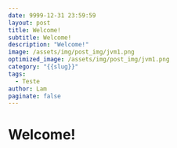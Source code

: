 ```yaml
---
date: 9999-12-31 23:59:59
layout: post
title: Welcome!
subtitle: Welcome!
description: "Welcome!"
image: /assets/img/post_img/jvm1.png
optimized_image: /assets/img/post_img/jvm1.png
category: "{{slug}}"
tags:
  - Teste
author: Lam
paginate: false
---
```

# Welcome!
